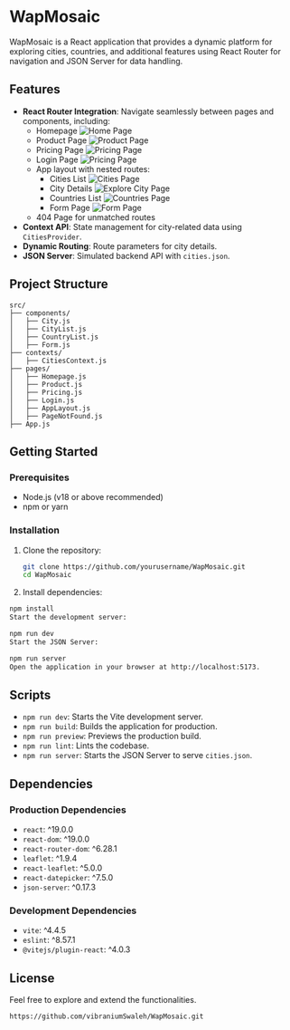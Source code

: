 # WapMosaic

WapMosaic is a React application that provides a dynamic platform for exploring cities, countries, and additional features using React Router for navigation and JSON Server for data handling.

## Features

- **React Router Integration**: Navigate seamlessly between pages and components, including:
  - Homepage
    ![Home Page](public/screenshots/Home.png)
  - Product Page
    ![Product Page](public/screenshots/Product.png)
  - Pricing Page
    ![Pricing Page](public/screenshots/Pricing.png)
  - Login Page
    ![Pricing Page](public/screenshots/Login.png)
  - App layout with nested routes:
    - Cities List
      ![Cities Page](public/screenshots/Cities.png)
    - City Details
      ![Explore City Page](public/screenshots/Explore_Cities.png)
    - Countries List
      ![Countries Page](public/screenshots/Countries.png)
    - Form Page
      ![Form Page](public/screenshots/Add_Cities.png)
  - 404 Page for unmatched routes
- **Context API**: State management for city-related data using `CitiesProvider`.
- **Dynamic Routing**: Route parameters for city details.
- **JSON Server**: Simulated backend API with `cities.json`.

## Project Structure

```plaintext
src/
├── components/
│   ├── City.js
│   ├── CityList.js
│   ├── CountryList.js
│   ├── Form.js
├── contexts/
│   ├── CitiesContext.js
├── pages/
│   ├── Homepage.js
│   ├── Product.js
│   ├── Pricing.js
│   ├── Login.js
│   ├── AppLayout.js
│   ├── PageNotFound.js
├── App.js
```

## Getting Started

### Prerequisites

- Node.js (v18 or above recommended)
- npm or yarn

### Installation

1. Clone the repository:

   ```bash
   git clone https://github.com/yourusername/WapMosaic.git
   cd WapMosaic
   ```

2. Install dependencies:

```bash
npm install
Start the development server:
```

```bash
npm run dev
Start the JSON Server:
```

```bash
npm run server
Open the application in your browser at http://localhost:5173.
```

## Scripts

- `npm run dev`: Starts the Vite development server.
- `npm run build`: Builds the application for production.
- `npm run preview`: Previews the production build.
- `npm run lint`: Lints the codebase.
- `npm run server`: Starts the JSON Server to serve `cities.json`.

## Dependencies

### Production Dependencies

- `react`: ^19.0.0
- `react-dom`: ^19.0.0
- `react-router-dom`: ^6.28.1
- `leaflet`: ^1.9.4
- `react-leaflet`: ^5.0.0
- `react-datepicker`: ^7.5.0
- `json-server`: ^0.17.3

### Development Dependencies

- `vite`: ^4.4.5
- `eslint`: ^8.57.1
- `@vitejs/plugin-react`: ^4.0.3

## License

Feel free to explore and extend the functionalities.

`https://github.com/vibraniumSwaleh/WapMosaic.git`

